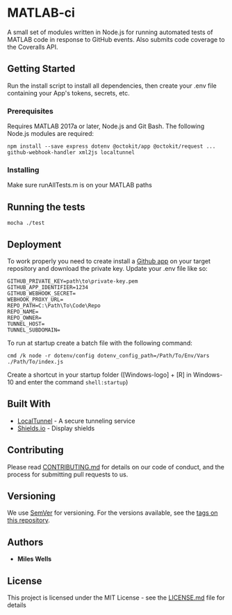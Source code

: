 # MATLAB-ci

A small set of modules written in Node.js for running automated tests of MATLAB code in response to GitHub events.  Also submits code coverage to the Coveralls API.

## Getting Started

Run the install script to install all dependencies, then create your .env file containing your App's tokens, secrets, etc.

### Prerequisites

Requires MATLAB 2017a or later, Node.js and Git Bash.  The following Node.js modules are required:

```
npm install --save express dotenv @octokit/app @octokit/request ...
github-webhook-handler xml2js localtunnel
```

### Installing

Make sure runAllTests.m is on your MATLAB paths

## Running the tests

```
mocha ./test
```

## Deployment

To work properly you need to create install a 
[Github app](https://docs.github.com/en/free-pro-team@latest/developers/apps/creating-a-github-app)
on your target repository and download the private key.  Update your .env file like so:

```
GITHUB_PRIVATE_KEY=path\to\private-key.pem
GITHUB_APP_IDENTIFIER=1234
GITHUB_WEBHOOK_SECRET=
WEBHOOK_PROXY_URL=
REPO_PATH=C:\Path\To\Code\Repo
REPO_NAME=
REPO_OWNER=
TUNNEL_HOST=
TUNNEL_SUBDOMAIN=
```

To run at startup create a batch file with the following command:

```batch
cmd /k node -r dotenv/config dotenv_config_path=/Path/To/Env/Vars ./Path/To/index.js 
```

Create a shortcut in your startup folder ([Windows-logo] + [R] in Windows-10 and enter the command `shell:startup`)

## Built With

* [LocalTunnel](https://localtunnel.me) - A secure tunneling service
* [Shields.io](shields.io) - Display shields

## Contributing

Please read [CONTRIBUTING.md](https://gist.github.com/PurpleBooth/b24679402957c63ec426) for details on our code of conduct, and the process for submitting pull requests to us.

## Versioning

We use [SemVer](http://semver.org/) for versioning. For the versions available, see the [tags on this repository](https://github.com/your/project/tags). 

## Authors

* **Miles Wells**

## License

This project is licensed under the MIT License - see the [LICENSE.md](LICENSE.md) file for details
